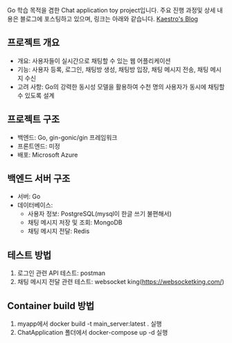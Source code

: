 Go 학습 목적을 겸한 Chat application toy project입니다.
주요 진행 과정및 상세 내용은 블로그에 포스팅하고 있으며, 링크는 아래와 같습니다.
[Kaestro's Blog](https://kaestro.github.io/)

## 프로젝트 개요

- 개요: 사용자들이 실시간으로 채팅할 수 있는 웹 어플리케이션
- 기능: 사용자 등록, 로그인, 채팅방 생성, 채팅방 입장, 채팅 메시지 전송, 채팅 메시지 수신
- 고려 사항: Go의 강력한 동시성 모델을 활용하여 수천 명의 사용자가 동시에 채팅할 수 있도록 설계

## 프로젝트 구조

- 백엔드: Go, gin-gonic/gin 프레임워크
- 프론트엔드: 미정
- 배포: Microsoft Azure

## 백엔드 서버 구조

- 서버: Go
- 데이터베이스: 
    - 사용자 정보: PostgreSQL(mysql이 한글 쓰기 불편해서)
    - 채팅 메시지 저장 및 조회: MongoDB
    - 채팅 메시지 전달: Redis

## 테스트 방법

1. 로그인 관련 API 테스트: postman
2. 채팅 메시지 전달 관련 테스트: websocket king(https://websocketking.com/)

## Container build 방법

1. myapp에서 docker build -t main_server:latest . 실행
2. ChatApplication 폴더에서 docker-compose up -d 실행